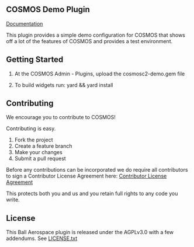 ## COSMOS Demo Plugin

[Documentation](http://cosmosrb.com)

This plugin provides a simple demo configuration for COSMOS that shows off a lot of the features of COSMOS and provides a test environment.

## Getting Started

1.  At the COSMOS Admin - Plugins, upload the cosmosc2-demo.gem file

2. To build widgets run: yard && yard install

## Contributing

We encourage you to contribute to COSMOS!

Contributing is easy.

1. Fork the project
2. Create a feature branch
3. Make your changes
4. Submit a pull request

Before any contributions can be incorporated we do require all contributors to sign a Contributor License Agreement here:
[Contributor License Agreement](https://docs.google.com/forms/d/1ppnHUSXtY1GRTNPIyUaB1OYHbW5Ca67GFMgMRPBG8u0/viewform)

This protects both you and us and you retain full rights to any code you write.

## License

This Ball Aerospace plugin is released under the AGPLv3.0 with a few addendums. See [LICENSE.txt](LICENSE.txt)
